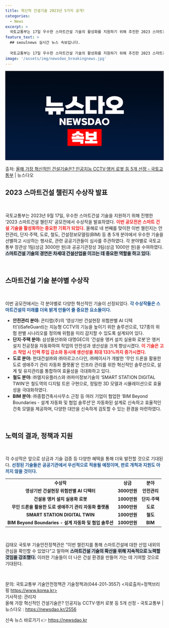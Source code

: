 ```yaml
---
title: 혁신적 건설기술 2023년 5가지 공개!
categories:
  - News
excerpt: >
  국토교통부는 17일 우수한 스마트건설 기술의 활성화를 지원하기 위해 추진한 2023 스마트건설 챌린지 공모전…
feature_text: >
  ## seoulnews 실시간 뉴스 속보입니다.

  국토교통부는 17일 우수한 스마트건설 기술의 활성화를 지원하기 위해 추진한 2023 스마트건설 챌린지 공모전…
image: '/assets/img/newsdao_breakingnews.jpg'
---
```


![뉴스다오 속보](/assets/img/newsdao_breakingnews.jpg)

<p>출처: <a href="https://newsdao.kr/2556" rel="dofollow">올해 가장 혁신적인 건설기술은? 인공지능 CCTV·앵커 로봇 등 5개 선정 - 국토교통부</a> | 뉴스다오</p>

<h2 data-ke-size="size26">2023 스마트건설 챌린지 수상작 발표</h2>

<p data-ke-size="size16">&nbsp;</p>

국토교통부는 2023년 9월 17일, 우수한 스마트건설 기술을 지원하기 위해 진행한 ‘2023 스마트건설 챌린지’ 공모전에서 수상작을 발표하였다. <b><span style="color: #ee2323;">이번 공모전은 스마트 건설 기술을 활성화하는 중요한 기회가 되었다.</span></b> 올해로 네 번째를 맞이한 이번 챌린지는 안전관리, 단지·주택, 도로, 철도, 건설정보모델링(BIM) 등 총 5개 분야에서 우수한 기술을 선별하고 시상하는 행사로, 관련 공공기관들이 심사를 주관하였다. 각 분야별로 국토교통부 장관상 1팀(상금 3000만 원)과 공공기관장상 3팀(상금 1000만 원)을 수여하였다. <b><span style="background-color: #21538527;">스마트건설 기술의 경연은 차세대 건설산업을 이끄는 데 중요한 역할을 하고 있다.</span></b> 

<p data-ke-size="size16">&nbsp;</p>

<h2 data-ke-size="size26">스마트건설 기술 분야별 수상작</h2>

<p data-ke-size="size16">&nbsp;</p>

이번 공모전에서는 각 분야별로 다양한 혁신적인 기술이 선정되었다. <b><span style="color: #1a5490;">각 수상작들은 스마트건설의 미래를 더욱 밝게 만들어 줄 중요한 요소들이다.</span></b> 

<ul>
    <li><b>안전관리 분야:</b> 콘티랩(주)의 ‘영상기반 건설현장 위험판별 AI 디텍터’(iSafeGuard)는 지능형 CCTV의 기능을 높이기 위한 솔루션으로, 127종의 위험 판별 시나리오를 정의해 위험을 미리 감지할 수 있도록 설계되어 있다.</li>
    <li><b>단지·주택 분야:</b> 삼성물산㈜와 대명GEC의 ‘건설용 앵커 설치 실용화 로봇’은 앵커 설치 전공정을 자동화하여 작업의 안전성과 생산성을 크게 향상시켰다. <b><span style="color: #ee2323;">이 기술은 고소 작업 시 인력 투입 감소와 동시에 생산성을 최대 133%까지 증가시켰다.</span></b></li>
    <li><b>도로 분야:</b> 현대건설㈜와 ㈜아르고스다인, ㈜메이사가 개발한 ‘무인 드론을 활용한 도로 생애주기 관리 자동화 플랫폼’은 인프라 관리를 위한 혁신적인 솔루션으로, 설계 및 유지관리를 통합하여 효율성을 극대화하고 있다.</li>
    <li><b>철도 분야:</b> ㈜엘지유플러스와 ㈜파미정보기술의 ‘SMART STATION DIGITAL TWIN’은 철도역의 디지털 트윈 구현으로, 정밀한 3D 모델과 시뮬레이션으로 효율성을 극대화하였다.</li>
    <li><b>BIM 분야:</b> ㈜종합건축사사무소 근정 등 여러 기업이 협업한 ‘BIM Beyond Boundaries - 설계 자동화 및 협업 솔루션’은 자동화된 설계로 신속하고 효율적인 건축 모델을 제공하며, 다양한 대안을 신속하게 검토할 수 있는 환경을 마련하였다.</li>
</ul>

<p data-ke-size="size16">&nbsp;</p>

<h2 data-ke-size="size26">노력의 결과, 정책과 지원</h2>

<p data-ke-size="size16">&nbsp;</p>

각 수상작은 앞으로 상금과 기술 검증 등 다양한 혜택을 통해 더욱 발전할 것으로 기대된다. <b><span style="color: #1a5490;">선정된 기술들은 공공기관에서 우선적으로 적용될 예정이며, 판로 개척과 지원도 아끼지 않을 것이다.</span></b> 

<table style="width:100%; border-collapse: collapse;">
    <tr>
        <td style="text-align: center; height: 17px;"><b>수상작</b></td>
        <td style="text-align: center; height: 17px;"><b>상금</b></td>
        <td style="text-align: center; height: 17px;"><b>분야</b></td>
    </tr>
    <tr>
        <td style="text-align: center; height: 17px;"><b>영상기반 건설현장 위험판별 AI 디텍터</b></td>
        <td style="text-align: center; height: 17px;"><b>3000만원</b></td>
        <td style="text-align: center; height: 17px;"><b>안전관리</b></td>
    </tr>
    <tr>
        <td style="text-align: center; height: 17px;"><b>건설용 앵커 설치 실용화 로봇</b></td>
        <td style="text-align: center; height: 17px;"><b>1000만원</b></td>
        <td style="text-align: center; height: 17px;"><b>단지·주택</b></td>
    </tr>
    <tr>
        <td style="text-align: center; height: 17px;"><b>무인 드론을 활용한 도로 생애주기 관리 자동화 플랫폼</b></td>
        <td style="text-align: center; height: 17px;"><b>1000만원</b></td>
        <td style="text-align: center; height: 17px;"><b>도로</b></td>
    </tr>
    <tr>
        <td style="text-align: center; height: 17px;"><b>SMART STATION DIGITAL TWIN</b></td>
        <td style="text-align: center; height: 17px;"><b>1000만원</b></td>
        <td style="text-align: center; height: 17px;"><b>철도</b></td>
    </tr>
    <tr>
        <td style="text-align: center; height: 17px;"><b>BIM Beyond Boundaries - 설계 자동화 및 협업 솔루션</b></td>
        <td style="text-align: center; height: 17px;"><b>1000만원</b></td>
        <td style="text-align: center; height: 17px;"><b>BIM</b></td>
    </tr>
</table>

<p data-ke-size="size16">&nbsp;</p>

김태오 국토부 기술안전정책관은 “이번 챌린지를 통해 스마트건설에 대한 산업 내외의 관심을 확인할 수 있었다”고 말하며 <b><span style="background-color: #21538527;">스마트건설 기술의 확산을 위해 지속적으로 노력할 것임을 강조했다.</span></b> 이러한 기술들이 더 나은 건설 환경을 만들어 가는 데 기여할 것으로 기대된다. 

<p data-ke-size="size16">&nbsp;</p>

문의: 국토교통부 기술안전정책관 기술정책과(044-201-3557)
<자료출처=정책브리핑 https://www.korea.kr>  
기사작성: 관리자  
올해 가장 혁신적인 건설기술은? 인공지능 CCTV·앵커 로봇 등 5개 선정 - 국토교통부 | 뉴스다오 : https://newsdao.kr/2556 

신속 뉴스 바로가기 👉 <a href="https://newsdao.kr" rel="dofollow">https://newsdao.kr</a>


